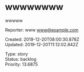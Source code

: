# wwwwwwww

wwwww

Reporter: www <www@example.com>  

Created: 2019-12-20T08:00:30.878Z  
Updated: 2019-12-20T11:12:02.842Z

Type: story  
Status: backlog  
Priority: 13.6875
